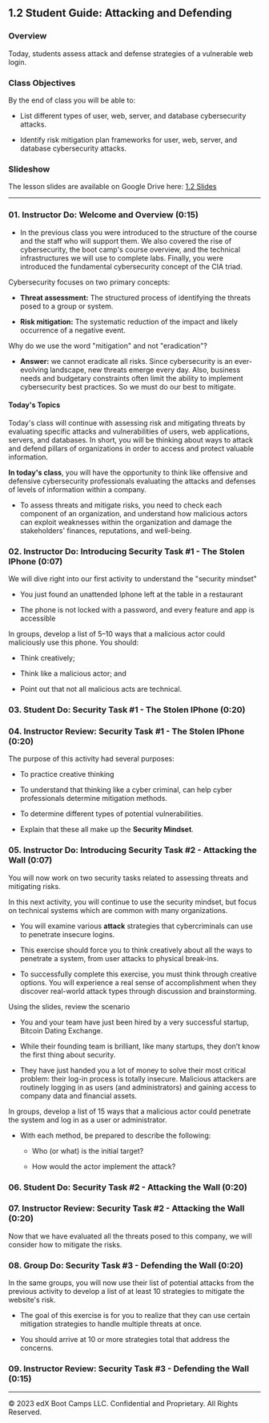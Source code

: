 ## 1.2 Student Guide: Attacking and Defending

### Overview

Today, students assess attack and defense strategies of a vulnerable web login.

### Class Objectives

By the end of class you will be able to:

- List different types of user, web, server, and database cybersecurity attacks.

- Identify risk mitigation plan frameworks for user, web, server, and database cybersecurity attacks.

### Slideshow 

The lesson slides are available on Google Drive here: [1.2 Slides](https://docs.google.com/presentation/d/1cxdfozEd0cLWVWj9vHllmrGYEISj1IfBy4Kx2NmL1c8/edit?usp=share_link)

---

### 01. Instructor Do: Welcome and Overview  (0:15)

- In the previous class you were introduced to the structure of the course and the staff who will support them. We also covered the rise of cybersecurity, the boot camp's course overview, and the technical infrastructures we will use to complete labs. Finally, you were introduced the fundamental cybersecurity concept of the CIA triad. 

Cybersecurity focuses on two primary concepts:

  - **Threat assessment:** The structured process of identifying the threats posed to a group or system.

  - **Risk mitigation:** The systematic reduction of the impact and likely occurrence of a negative event.

Why do we use the word "mitigation" and not "eradication"? 

- **Answer:** we cannot eradicate all risks. Since cybersecurity is an ever-evolving landscape, new threats emerge every day. Also, business needs and budgetary constraints often limit the ability to implement cybersecurity best practices. So we must do our best to mitigate.

#### Today's Topics

Today's class will continue with assessing risk and mitigating threats by evaluating specific attacks and vulnerabilities of users, web applications, servers, and databases. In short, you will be thinking about ways to attack and defend pillars of organizations in order to access and protect valuable information. 

**In today's class**, you will have the opportunity to think like offensive and defensive cybersecurity professionals evaluating the attacks and defenses of levels of information within a company.  

- To assess threats and mitigate risks, you need to check each component of an organization, and understand how malicious actors can exploit weaknesses within the organization and damage the stakeholders' finances, reputations, and well-being. 

### 02. Instructor Do: Introducing Security Task #1 - The Stolen IPhone (0:07)

We will dive right into our first activity to understand the "security mindset" 

- You just found an unattended Iphone left at the table in a restaurant

- The phone is not locked with a password, and every feature and app is accessible 

In groups, develop a list of 5–10 ways that a malicious actor could maliciously use this phone. You should:

- Think creatively; 

- Think like a malicious actor; and

- Point out that not all malicious acts are technical.

### 03. Student Do: Security Task #1 - The Stolen IPhone (0:20)

### 04.  Instructor Review: Security Task #1 - The Stolen IPhone (0:20)

The purpose of this activity had several purposes:

- To practice creative thinking

- To understand that thinking like a cyber criminal, can help cyber professionals determine mitigation methods.

- To determine different types of potential vulnerabilities.

- Explain that these all make up the **Security Mindset**.

### 05. Instructor Do: Introducing Security Task #2 - Attacking the Wall (0:07)

You will now work on two security tasks related to assessing threats and mitigating risks. 

In this next activity, you will continue to use the security mindset, but focus on technical systems which are common with many organizations.

  - You will examine various **attack** strategies that cybercriminals can use to penetrate insecure logins. 

- This exercise should force you to think creatively about all the ways to penetrate a system, from user attacks to physical break-ins. 

- To successfully complete this exercise, you must think through creative options. You will experience a real sense of accomplishment when they discover real-world attack types through discussion and brainstorming. 

Using the slides, review the scenario

- You and your team have just been hired by a very successful startup, Bitcoin Dating Exchange. 

- While their founding team is brilliant, like many startups, they don’t know the first thing about security.

- They have just handed you a lot of money to solve their most critical problem: their log-in process is totally insecure. Malicious attackers are routinely logging in as users (and administrators) and gaining access to company data and financial assets.

In groups, develop a list of 15 ways that a malicious actor could penetrate the system and log in as a user or administrator.

- With each method, be prepared to describe the following:

  - Who (or what) is the initial target?

  - How would the actor implement the attack?

### 06. Student Do: Security Task #2 - Attacking the Wall (0:20)

### 07.  Instructor Review: Security Task #2 - Attacking the Wall (0:20)

Now that we have evaluated all the threats posed to this company, we will consider how to mitigate the risks.   

### 08. Group Do: Security Task #3 - Defending the Wall (0:20)

In the same groups, you will now use their list of potential attacks from the previous activity to develop a list of at least 10 strategies to mitigate the website's risk. 

- The goal of this exercise is for you to realize that they can use certain mitigation strategies to handle multiple threats at once.

- You should arrive at 10 or more strategies total that address the concerns.

### 09.  Instructor Review: Security Task #3 - Defending the Wall (0:15)

---

© 2023 edX Boot Camps LLC. Confidential and Proprietary. All Rights Reserved.    
